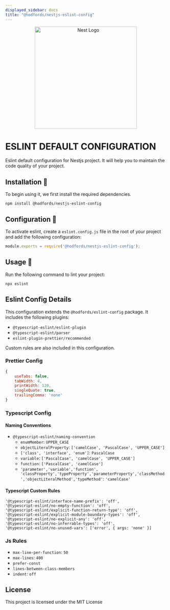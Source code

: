 ```yaml
---
displayed_sidebar: docs
title: "@hodfords/nestjs-eslint-config"
---
```

<p align="center">
  <a href="http://opensource.hodfords.uk" target="blank"><img src="https://opensource.hodfords.uk/img/logo.svg" width="320" alt="Nest Logo" /></a>
</p>

# ESLINT DEFAULT CONFIGURATION
Eslint default configuration for Nestjs project. It will help you to maintain the code quality of your project.

## Installation 🤖
To begin using it, we first install the required dependencies.
```
npm install @hodfords/nestjs-eslint-config
```

## Configuration 🚀
To activate eslint, create a `eslint.config.js` file in the root of your project and add the following configuration:
```javascript
module.exports = require('@hodfords/nestjs-eslint-config');
```

## Usage 🚀
Run the following command to lint your project:
```
npx eslint
```

## Eslint Config Details
This configuration extends the `@hodfords/eslint-config` package. It includes the following plugins:
- `@typescript-eslint/eslint-plugin`
- `@typescript-eslint/parser`
- `eslint-plugin-prettier/recommended`

Custom rules are also included in this configuration.

### Prettier Config
```javascript
{
    useTabs: false,
    tabWidth: 4,
    printWidth: 120,
    singleQuote: true,
    trailingComma: 'none'
}
```

### Typescript Config

#### Naming Conventions
- `@typescript-eslint/naming-convention`
    - `enumMember`: `UPPER_CASE`
    - `objectLiteralProperty`: `['camelCase', 'PascalCase', 'UPPER_CASE']`
    - `['class', 'interface', 'enum']`: `PascalCase`
    - `variable`: `['PascalCase', 'camelCase', 'UPPER_CASE']`
    - `function`: `['PascalCase', 'camelCase']`
    - `'parameter','variable','function', 'classProperty','typeProperty','parameterProperty','classMethod','objectLiteralMethod','typeMethod'`: `'camelCase'`

#### Typescript Custom Rules
```
'@typescript-eslint/interface-name-prefix': 'off',
'@typescript-eslint/no-empty-function': 'off',
'@typescript-eslint/explicit-function-return-type': 'off',
'@typescript-eslint/explicit-module-boundary-types': 'off',
'@typescript-eslint/no-explicit-any': 'off',
'@typescript-eslint/no-inferrable-types': 'off',
'@typescript-eslint/no-unused-vars': ['error', { args: 'none' }]
```

### Js Rules
- `max-line-per-function`: `50`
- `max-lines`: `400`
- `prefer-const`
- `lines-between-class-members`
- `indent`: `off`

## License
This project is licensed under the MIT License
